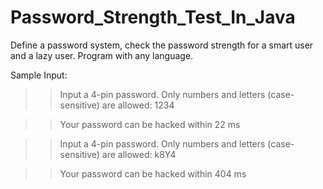 # Password_Strength_Test_In_Java

Define a password system, check the password strength for a smart user and a lazy user. Program with any language.  

Sample Input:

>>Input a 4-pin password. Only numbers and letters (case-sensitive) are allowed: 1234

>>Your password can be hacked within 22 ms 

>>Input a 4-pin password. Only numbers and letters (case-sensitive) are allowed: k8Y4

>>Your password can be hacked within 404 ms
